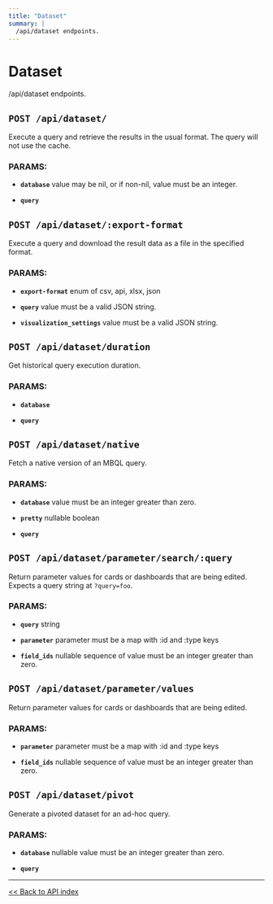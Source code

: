 ```yaml
---
title: "Dataset"
summary: |
  /api/dataset endpoints.
---
```


# Dataset

/api/dataset endpoints.

## `POST /api/dataset/`

Execute a query and retrieve the results in the usual format. The query will not use the cache.

### PARAMS:

*  **`database`** value may be nil, or if non-nil, value must be an integer.

*  **`query`**

## `POST /api/dataset/:export-format`

Execute a query and download the result data as a file in the specified format.

### PARAMS:

*  **`export-format`** enum of csv, api, xlsx, json

*  **`query`** value must be a valid JSON string.

*  **`visualization_settings`** value must be a valid JSON string.

## `POST /api/dataset/duration`

Get historical query execution duration.

### PARAMS:

*  **`database`** 

*  **`query`**

## `POST /api/dataset/native`

Fetch a native version of an MBQL query.

### PARAMS:

*  **`database`** value must be an integer greater than zero.

*  **`pretty`** nullable boolean

*  **`query`**

## `POST /api/dataset/parameter/search/:query`

Return parameter values for cards or dashboards that are being edited. Expects a query string at `?query=foo`.

### PARAMS:

*  **`query`** string

*  **`parameter`** parameter must be a map with :id and :type keys

*  **`field_ids`** nullable sequence of value must be an integer greater than zero.

## `POST /api/dataset/parameter/values`

Return parameter values for cards or dashboards that are being edited.

### PARAMS:

*  **`parameter`** parameter must be a map with :id and :type keys

*  **`field_ids`** nullable sequence of value must be an integer greater than zero.

## `POST /api/dataset/pivot`

Generate a pivoted dataset for an ad-hoc query.

### PARAMS:

*  **`database`** nullable value must be an integer greater than zero.

*  **`query`**

---

[<< Back to API index](../api-documentation.md)